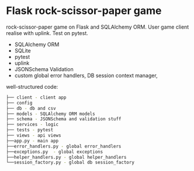 # Flask rock-scissor-paper game

rock-scissor-paper game on Flask and SQLAlchemy ORM.
User game client realise with uplink.
Test on pytest.

- SQLAlchemy ORM
- SQLite
- pytest
- uplink
- JSONSchema Validation
- custom global error handlers, DB session context manager,

well-structured code:

```bash
├── client - client app
├── config
├── db - db and csv 
├── models - SQLAlchemy ORM models
├── schema - JSONSchema and validation stuff
├── services - logic
├── tests - pytest
├── views - api views
├──app.py - main app
├──error_handlers.py - global error_handlers
├──exceptions.py  - global exceptions
├──helper_handlers.py - global helper_handlers
└──session_factory.py - global db session_factory
```


